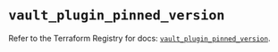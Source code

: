 # `vault_plugin_pinned_version`

Refer to the Terraform Registry for docs: [`vault_plugin_pinned_version`](https://registry.terraform.io/providers/hashicorp/vault/4.7.0/docs/resources/plugin_pinned_version).
